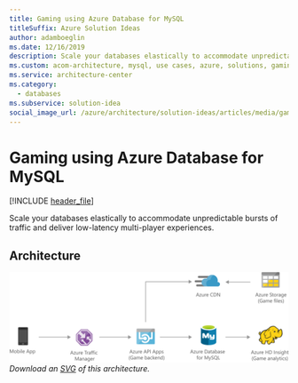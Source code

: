 ```yaml
---
title: Gaming using Azure Database for MySQL
titleSuffix: Azure Solution Ideas
author: adamboeglin
ms.date: 12/16/2019
description: Scale your databases elastically to accommodate unpredictable bursts of traffic and deliver low-latency multi-player experiences.
ms.custom: acom-architecture, mysql, use cases, azure, solutions, gaming, scalability, 'https://azure.microsoft.com/solutions/architecture/gaming-using-azure-database-for-mysql/'
ms.service: architecture-center
ms.category:
  - databases
ms.subservice: solution-idea
social_image_url: /azure/architecture/solution-ideas/articles/media/gaming-using-azure-database-for-mysql.png
---
```


# Gaming using Azure Database for MySQL

[!INCLUDE [header_file](../../../includes/sol-idea-header.md)]

Scale your databases elastically to accommodate unpredictable bursts of traffic and deliver low-latency multi-player experiences.

## Architecture

![Architecture Diagram](../media/gaming-using-azure-database-for-mysql.png)
*Download an [SVG](../media/gaming-using-azure-database-for-mysql.svg) of this architecture.*
